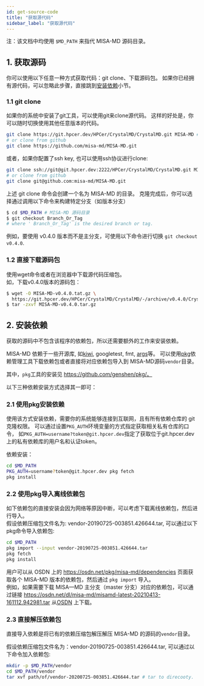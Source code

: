 ```yaml
---
id: get-source-code
title: "获取源代码"
sidebar_label: "获取源代码"
---
```


注：该文档中均使用 `$MD_PATH` 来指代 MISA-MD 源码目录。

## 1. 获取源码
你可以使用以下任意一种方式获取代码：git clone、下载源码包。
如果你已经拥有源代码，可以忽略此步骤，直接跳到[安装依赖](#2-安装依赖)小节。

### 1.1 git clone
如果你的系统中安装了git工具，可以使用git来clone源代码。
这样的好处是，你可以随时切换使用其他任意版本的代码。
```bash
git clone https://git.hpcer.dev/HPCer/CrystalMD/CrystalMD.git MISA-MD # https
# or clone from github
git clone https://github.com/misa-md/MISA-MD.git
```

或者，如果你配置了ssh key, 也可以使用ssh协议进行clone:
```bash
git clone ssh://git@git.hpcer.dev:2222/HPCer/CrystalMD/CrystalMD.git MISA-MD # ssh
# or clone from github
git clone git@github.com:misa-md/MISA-MD.git
```

上述 git clone 命令会创建一个名为 MISA-MD 的目录。
克隆完成后，你可以选择通过调用以下命令来构建特定分支（如版本分支）
```bash
$ cd $MD_PATH # MISA-MD 源码目录
$ git checkout Branch_Or_Tag
# where ' Branch_Or_Tag' is the desired branch or tag.
```
例如，要使用 v0.4.0 版本而不是主分支，可使用以下命令进行切换 `git checkout v0.4.0`.

### 1.2 直接下载源码包
使用wget命令或者在浏览器中下载源代码压缩包。  
如，下载v0.4.0版本的源码包：
```bash
$ wget -O MISA-MD-v0.4.0.tat.gz \
  https://git.hpcer.dev/HPCer/CrystalMD/CrystalMD/-/archive/v0.4.0/CrystalMD-v0.4.0.tar.gz
$ tar -zxvf MISA-MD-v0.4.0.tar.gz
```

## 2. 安装依赖

获取的源码中不包含该程序的依赖包，所以还需要额外的工作来安装依赖。

MISA-MD 依赖于一些开源库, 如[kiwi](https://git.hpcer.dev/genshen/kiwi),
googletest, fmt, [args](https://github.com/Taywee/args/)等。
可以使用[pkg](https://github.com/genshen/pkg/)依赖管理工具下载依赖包或者直接将对应依赖包导入到 MISA-MD源码`vendor`目录。

其中，`pkg`工具的安装见 https://github.com/genshen/pkg/。

以下三种依赖安装方式选择其一即可：

### 2.1 使用pkg安装依赖
使用该方式安装依赖，需要你的系统能够连接到互联网，且有所有依赖仓库的 git 克隆权限。
可以通过设置`PKG_AUTH`环境变量的方式指定获取相关私有仓库的口令，
如`PKG_AUTH=username?token@git.hpcer.dev`指定了获取位于git.hpcer.dev上的私有依赖库的用户名和认证token。

依赖安装：
```bash
cd $MD_PATH
PKG_AUTH=username?token@git.hpcer.dev pkg fetch
pkg install
```

### 2.2 使用pkg导入离线依赖包
如下依赖包的直接安装会因为网络等原因中断，可以考虑下载离线依赖包，然后进行导入。  
假设依赖压缩包文件名为: vendor-20190725-003851.426644.tar, 可以通过以下pkg命令导入依赖包:
```bash
cd $MD_PATH
pkg import --input vendor-20190725-003851.426644.tar
pkg fetch
pkg install
```

用户可以从 OSDN 上的 https://osdn.net/pkg/misa-md/dependencies 页面获取各个 MISA-MD 版本的依赖包，然后通过 `pkg import` 导入。  
例如，如果需要下载 MISA—MD 主分支（master 分支）对应的依赖包，可以通过链接 https://osdn.net/dl/misa-md/misamd-latest-20210413-161112.942981.tar 从[OSDN](https://osdn.net/pkg/misa-md/dependencies) 上下载。

### 2.3 直接解压依赖包

直接导入依赖是将已有的依赖压缩包解压解压 MISA-MD 的源码的`vendor`目录。

假设依赖压缩包文件名为：vendor-20190725-003851.426644.tar, 可以通过以下命令加入依赖包:
```bash
mkdir -p $MD_PATH/vendor
cd $MD_PATH/vendor
tar xvf path/of/vendor-20200725-003851.426644.tar # tar to direcooty.
```

